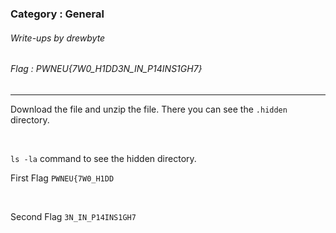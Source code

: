 ### Category : General
###### Write-ups by drewbyte
###### Flag : PWNEU{7W0_H1DD3N_IN_P14INS1GH7}
---

Download the file and unzip the file. There you can see the ``.hidden`` directory.


<br>
<img src="https://github.com/drew-byte/pwneu-writeups/blob/main/00x8%20saved%20images/Pasted%20image%2020240319000134.png" alt="">
 <br>

``ls -la`` command to see the hidden directory.


First Flag ``PWNEU{7W0_H1DD``


<br>
<img src="https://github.com/drew-byte/pwneu-writeups/blob/main/00x8%20saved%20images/Pasted%20image%2020240319000209.png" alt="">
 <br>


Second Flag ``3N_IN_P14INS1GH7``


<br>
<img src="https://github.com/drew-byte/pwneu-writeups/blob/main/00x8%20saved%20images/Pasted%20image%2020240319000317.png" alt="">
 <br>

